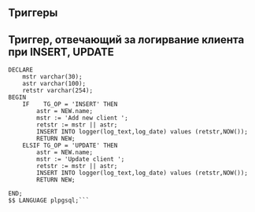 ## Триггеры

## Триггер, отвечающий за логирвание клиента при INSERT, UPDATE

```CREATE OR REPLACE FUNCTION add_to_log() RETURNS TRIGGER AS $$
DECLARE
    mstr varchar(30);
    astr varchar(100);
    retstr varchar(254);
BEGIN
    IF    TG_OP = 'INSERT' THEN
        astr = NEW.name;
        mstr := 'Add new client ';
        retstr := mstr || astr;
        INSERT INTO logger(log_text,log_date) values (retstr,NOW());
        RETURN NEW;
    ELSIF TG_OP = 'UPDATE' THEN
        astr = NEW.name;
        mstr := 'Update client ';
        retstr := mstr || astr;
        INSERT INTO logger(log_text,log_date) values (retstr,NOW());
        RETURN NEW;

END;
$$ LANGUAGE plpgsql;```
